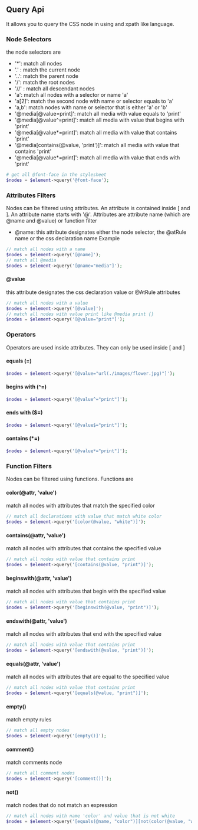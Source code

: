 ## Query Api

It allows you to query the CSS node in using and xpath like language. 

### Node Selectors

the node selectors are

- '*': match all nodes
- '.' : match the current node
- '..': match the parent node
- '/': match the root nodes
- '//' : match all descendant nodes
- 'a': match all nodes with a selector or name 'a'
- 'a[2]': match the second node with name or selector equals to 'a'
- 'a,b': match nodes with name or selector that is either 'a' or 'b'
- '@media[@value=print]': match all media with value equals to 'print'
- '@media[@value^=print]': match all media with value that begins with 'print'
- '@media[@value*=print]': match all media with value that contains 'print'
- '@media[contains(@value, 'print')]': match all media with value that contains 'print'
- '@media[@value*=print]': match all media with value that ends with 'print'

```php
# get all @font-face in the stylesheet
$nodes = $element->query('@font-face');
```

### Attributes Filters

Nodes can be filtered using attributes. An attribute is contained inside \[ and \]. An attribute name starts with '@'.
Attributes are attribute name (which are @name and @value) or function filter

- @name: this attribute designates either the node selector, the @atRule name or the css declaration name
Example
```php
// match all nodes with a name
$nodes = $element->query('[@name]');
// match all @media
$nodes = $element->query('[@name="media"]');
```
#### @value

this attribute designates the css declaration value or @AtRule attributes

```php
// match all nodes with a value
$nodes = $element->query('[@value]');
// match all nodes with value print like @media print {}
$nodes = $element->query('[@value="print"]');
```
### Operators

Operators are used inside attributes. They can only be used inside \[ and \]

#### equals (=)

```php
$nodes = $element->query('[@value="url(./images/flower.jpg)"]');
```
#### begins with (^=)

```php
$nodes = $element->query('[@value^="print"]');
```
#### ends with ($=)

```php
$nodes = $element->query('[@value$="print"]');
```
#### contains (*=)

```php
$nodes = $element->query('[@value*="print"]');
```

### Function Filters

Nodes can be filtered using functions. Functions are 

#### color(@attr, 'value')
 
match all nodes with attributes that match the specified color

```php
// match all declarations with value that match white color
$nodes = $element->query('[color(@value, "white")]');
```
#### contains(@attr, 'value')

match all nodes with attributes that contains the specified value

```php
// match all nodes with value that contains print
$nodes = $element->query('[contains(@value, "print")]');
```
#### beginswith(@attr, 'value')

match all nodes with attributes that begin with the specified value

```php
// match all nodes with value that contains print
$nodes = $element->query('[beginswith(@value, "print")]');
```
#### endswith(@attr, 'value')

match all nodes with attributes that end with the specified value

```php
// match all nodes with value that contains print
$nodes = $element->query('[endswith(@value, "print")]');
```
####  equals(@attr, 'value')

match all nodes with attributes that are equal to the specified value

```php
// match all nodes with value that contains print
$nodes = $element->query('[equals(@value, "print")]');
```
#### empty()

match empty rules

```php
// match all empty nodes
$nodes = $element->query('[empty()]');
```
#### comment()

match comments node

```php
// match all comment nodes
$nodes = $element->query('[comment()]');
```

#### not()

match nodes that do not match an expression

```php
// match all nodes with name 'color' and value that is not white
$nodes = $element->query('[equals(@name, "color")][not(color(@value, "white"))]');
```
